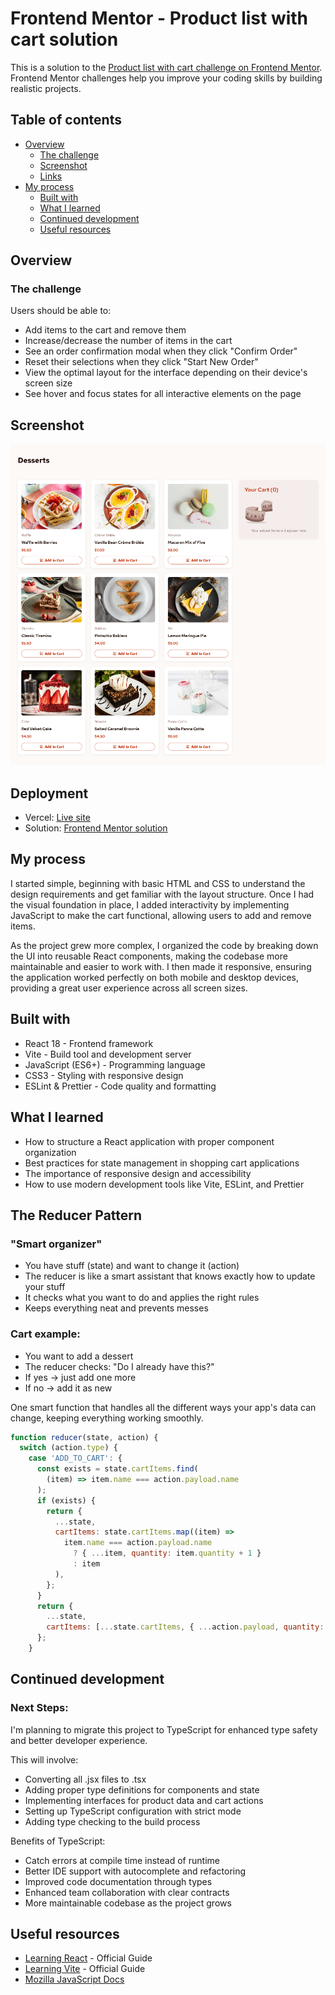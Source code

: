 # Frontend Mentor - Product list with cart solution

This is a solution to the [Product list with cart challenge on Frontend Mentor](https://www.frontendmentor.io/challenges/product-list-with-cart-5MmqLVAp_d). 
Frontend Mentor challenges help you improve your coding skills by building realistic projects. 

## Table of contents

- [Overview](#overview)
  - [The challenge](#the-challenge)
  - [Screenshot](#screenshot)
  - [Links](#links)
- [My process](#my-process)
  - [Built with](#built-with)
  - [What I learned](#what-i-learned)
  - [Continued development](#continued-development)
  - [Useful resources](#useful-resources)


## Overview

### The challenge

Users should be able to:

- Add items to the cart and remove them
- Increase/decrease the number of items in the cart
- See an order confirmation modal when they click "Confirm Order"
- Reset their selections when they click "Start New Order"
- View the optimal layout for the interface depending on their device's screen size
- See hover and focus states for all interactive elements on the page

## Screenshot

![](./screenshot.png)

## Deployment

- Vercel: [Live site](https://product-list-with-cart-vite-js.vercel.app/)
- Solution: [Frontend Mentor solution](https://product-list-with-cart.vercel.app/)

## My process

I started simple, beginning with basic HTML and CSS to understand the design requirements and get familiar with the layout structure. Once I had the visual foundation in place, I added interactivity by implementing JavaScript to make the cart functional, allowing users to add and remove items.

As the project grew more complex, I organized the code by breaking down the UI into reusable React components, making the codebase more maintainable and easier to work with. I then made it responsive, ensuring the application worked perfectly on both mobile and desktop devices, providing a great user experience across all screen sizes.

## Built with

- React 18 - Frontend framework
- Vite - Build tool and development server
- JavaScript (ES6+) - Programming language
- CSS3 - Styling with responsive design
- ESLint & Prettier - Code quality and formatting

## What I learned

- How to structure a React application with proper component organization
- Best practices for state management in shopping cart applications
- The importance of responsive design and accessibility
- How to use modern development tools like Vite, ESLint, and Prettier

## The Reducer Pattern

### "Smart organizer"

- You have stuff (state) and want to change it (action)
- The reducer is like a smart assistant that knows exactly how to update your stuff
- It checks what you want to do and applies the right rules
- Keeps everything neat and prevents messes

### Cart example:

- You want to add a dessert
- The reducer checks: "Do I already have this?"
- If yes → just add one more
- If no → add it as new

One smart function that handles all the different ways your app's data can change, keeping everything working smoothly.


```js
function reducer(state, action) {
  switch (action.type) {
    case 'ADD_TO_CART': {
      const exists = state.cartItems.find(
        (item) => item.name === action.payload.name
      );
      if (exists) {
        return {
          ...state,
          cartItems: state.cartItems.map((item) =>
            item.name === action.payload.name
              ? { ...item, quantity: item.quantity + 1 }
              : item
          ),
        };
      }
      return {
        ...state,
        cartItems: [...state.cartItems, { ...action.payload, quantity: 1 }],
      };
    }
```


## Continued development

### Next Steps:

I'm planning to migrate this project to TypeScript for enhanced type safety and better developer experience. 

This will involve:

- Converting all .jsx files to .tsx
- Adding proper type definitions for components and state
- Implementing interfaces for product data and cart actions
- Setting up TypeScript configuration with strict mode
- Adding type checking to the build process

Benefits of TypeScript:

- Catch errors at compile time instead of runtime
- Better IDE support with autocomplete and refactoring
- Improved code documentation through types
- Enhanced team collaboration with clear contracts
- More maintainable codebase as the project grows

## Useful resources

- [Learning React](https://react.dev/learn) - Official Guide
- [Learning Vite](https://vite.dev/guide) - Official Guide
- [Mozilla JavaScript Docs](https://developer.mozilla.org/en-US/docs/Web/JavaScript)



